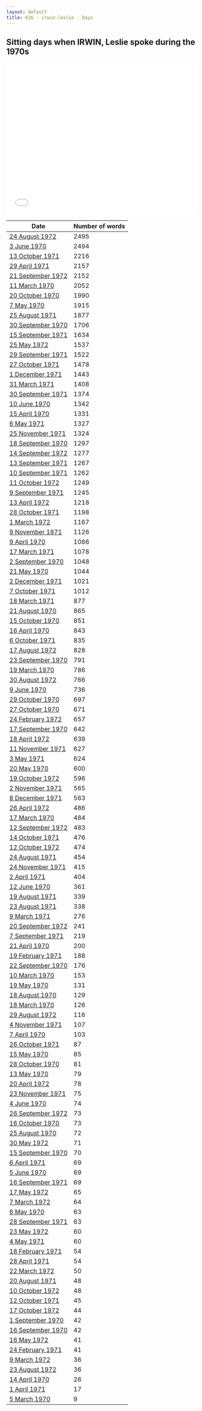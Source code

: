 ```yaml
---
layout: default
title: KJG - irwin-leslie - Days
---
```

## Sitting days when IRWIN, Leslie spoke during the 1970s

<iframe width="100%" height="400" frameborder="0" scrolling="no" src="//plot.ly/~wragge/1369.embed"></iframe>

| Date | Number of words |
|--------------|----------------|
|[24 August 1972](https://historichansard.net/hofreps/1972/19720824_reps_27_hor79/)|2495|
|[3 June 1970](https://historichansard.net/hofreps/1970/19700603_reps_27_hor68/)|2494|
|[13 October 1971](https://historichansard.net/hofreps/1971/19711013_reps_27_hor74/)|2216|
|[29 April 1971](https://historichansard.net/hofreps/1971/19710429_reps_27_hor72/)|2157|
|[21 September 1972](https://historichansard.net/hofreps/1972/19720921_reps_27_hor80/)|2152|
|[11 March 1970](https://historichansard.net/hofreps/1970/19700311_reps_27_hor66/)|2052|
|[20 October 1970](https://historichansard.net/hofreps/1970/19701020_reps_27_hor70/)|1990|
|[7 May 1970](https://historichansard.net/hofreps/1970/19700507_reps_27_hor67/)|1915|
|[25 August 1971](https://historichansard.net/hofreps/1971/19710825_reps_27_hor73/)|1877|
|[30 September 1970](https://historichansard.net/hofreps/1970/19700930_reps_27_hor70/)|1706|
|[15 September 1971](https://historichansard.net/hofreps/1971/19710915_reps_27_hor73/)|1634|
|[25 May 1972](https://historichansard.net/hofreps/1972/19720525_reps_27_hor78/)|1537|
|[29 September 1971](https://historichansard.net/hofreps/1971/19710929_reps_27_hor74/)|1522|
|[27 October 1971](https://historichansard.net/hofreps/1971/19711027_reps_27_hor74/)|1478|
|[1 December 1971](https://historichansard.net/hofreps/1971/19711201_reps_27_hor75/)|1443|
|[31 March 1971](https://historichansard.net/hofreps/1971/19710331_reps_27_hor71/)|1408|
|[30 September 1971](https://historichansard.net/hofreps/1971/19710930_reps_27_hor74/)|1374|
|[10 June 1970](https://historichansard.net/hofreps/1970/19700610_reps_27_hor68/)|1342|
|[15 April 1970](https://historichansard.net/hofreps/1970/19700415_reps_27_hor66/)|1331|
|[6 May 1971](https://historichansard.net/hofreps/1971/19710506_reps_27_hor72/)|1327|
|[25 November 1971](https://historichansard.net/hofreps/1971/19711125_reps_27_hor75/)|1324|
|[18 September 1970](https://historichansard.net/hofreps/1970/19700918_reps_27_hor69/)|1297|
|[14 September 1972](https://historichansard.net/hofreps/1972/19720914_reps_27_hor80/)|1277|
|[13 September 1971](https://historichansard.net/hofreps/1971/19710913_reps_27_hor73/)|1267|
|[10 September 1971](https://historichansard.net/hofreps/1971/19710910_reps_27_hor73/)|1262|
|[11 October 1972](https://historichansard.net/hofreps/1972/19721011_reps_27_hor81/)|1249|
|[9 September 1971](https://historichansard.net/hofreps/1971/19710909_reps_27_hor73/)|1245|
|[13 April 1972](https://historichansard.net/hofreps/1972/19720413_reps_27_hor77/)|1218|
|[28 October 1971](https://historichansard.net/hofreps/1971/19711028_reps_27_hor74/)|1198|
|[1 March 1972](https://historichansard.net/hofreps/1972/19720301_reps_27_hor76/)|1167|
|[9 November 1971](https://historichansard.net/hofreps/1971/19711109_reps_27_hor75/)|1126|
|[9 April 1970](https://historichansard.net/hofreps/1970/19700409_reps_27_hor66/)|1086|
|[17 March 1971](https://historichansard.net/hofreps/1971/19710317_reps_27_hor71/)|1078|
|[2 September 1970](https://historichansard.net/hofreps/1970/19700902_reps_27_hor69/)|1048|
|[21 May 1970](https://historichansard.net/hofreps/1970/19700521_reps_27_hor67/)|1044|
|[2 December 1971](https://historichansard.net/hofreps/1971/19711202_reps_27_hor75/)|1021|
|[7 October 1971](https://historichansard.net/hofreps/1971/19711007_reps_27_hor74/)|1012|
|[18 March 1971](https://historichansard.net/hofreps/1971/19710318_reps_27_hor71/)|877|
|[21 August 1970](https://historichansard.net/hofreps/1970/19700821_reps_27_hor69/)|865|
|[15 October 1970](https://historichansard.net/hofreps/1970/19701015_reps_27_hor70/)|851|
|[16 April 1970](https://historichansard.net/hofreps/1970/19700416_reps_27_hor66/)|843|
|[6 October 1971](https://historichansard.net/hofreps/1971/19711006_reps_27_hor74/)|835|
|[17 August 1972](https://historichansard.net/hofreps/1972/19720817_reps_27_hor79/)|828|
|[23 September 1970](https://historichansard.net/hofreps/1970/19700923_reps_27_hor69/)|791|
|[19 March 1970](https://historichansard.net/hofreps/1970/19700319_reps_27_hor66/)|786|
|[30 August 1972](https://historichansard.net/hofreps/1972/19720830_reps_27_hor79/)|766|
|[9 June 1970](https://historichansard.net/hofreps/1970/19700609_reps_27_hor68/)|736|
|[29 October 1970](https://historichansard.net/hofreps/1970/19701029_reps_27_hor70/)|697|
|[27 October 1970](https://historichansard.net/hofreps/1970/19701027_reps_27_hor70/)|671|
|[24 February 1972](https://historichansard.net/hofreps/1972/19720224_reps_27_hor76/)|657|
|[17 September 1970](https://historichansard.net/hofreps/1970/19700917_reps_27_hor69/)|642|
|[18 April 1972](https://historichansard.net/hofreps/1972/19720418_reps_27_hor77/)|639|
|[11 November 1971](https://historichansard.net/hofreps/1971/19711111_reps_27_hor75/)|627|
|[3 May 1971](https://historichansard.net/hofreps/1971/19710503_reps_27_hor72/)|624|
|[20 May 1970](https://historichansard.net/hofreps/1970/19700520_reps_27_hor67/)|600|
|[19 October 1972](https://historichansard.net/hofreps/1972/19721019_reps_27_hor81/)|596|
|[2 November 1971](https://historichansard.net/hofreps/1971/19711102_reps_27_hor74/)|565|
|[8 December 1971](https://historichansard.net/hofreps/1971/19711208_reps_27_hor75/)|563|
|[26 April 1972](https://historichansard.net/hofreps/1972/19720426_reps_27_hor77/)|486|
|[17 March 1970](https://historichansard.net/hofreps/1970/19700317_reps_27_hor66/)|484|
|[12 September 1972](https://historichansard.net/hofreps/1972/19720912_reps_27_hor80/)|483|
|[14 October 1971](https://historichansard.net/hofreps/1971/19711014_reps_27_hor74/)|476|
|[12 October 1972](https://historichansard.net/hofreps/1972/19721012_reps_27_hor81/)|474|
|[24 August 1971](https://historichansard.net/hofreps/1971/19710824_reps_27_hor73/)|454|
|[24 November 1971](https://historichansard.net/hofreps/1971/19711124_reps_27_hor75/)|415|
|[2 April 1971](https://historichansard.net/hofreps/1971/19710402_reps_27_hor71/)|404|
|[12 June 1970](https://historichansard.net/hofreps/1970/19700612_reps_27_hor68/)|361|
|[19 August 1971](https://historichansard.net/hofreps/1971/19710819_reps_27_hor73/)|339|
|[23 August 1971](https://historichansard.net/hofreps/1971/19710823_reps_27_hor73/)|338|
|[9 March 1971](https://historichansard.net/hofreps/1971/19710309_reps_27_hor71/)|276|
|[20 September 1972](https://historichansard.net/hofreps/1972/19720920_reps_27_hor80/)|241|
|[7 September 1971](https://historichansard.net/hofreps/1971/19710907_reps_27_hor73/)|219|
|[21 April 1970](https://historichansard.net/hofreps/1970/19700421_reps_27_hor67/)|200|
|[19 February 1971](https://historichansard.net/hofreps/1971/19710219_reps_27_hor71/)|188|
|[22 September 1970](https://historichansard.net/hofreps/1970/19700922_reps_27_hor69/)|176|
|[10 March 1970](https://historichansard.net/hofreps/1970/19700310_reps_27_hor66/)|153|
|[19 May 1970](https://historichansard.net/hofreps/1970/19700519_reps_27_hor67/)|131|
|[18 August 1970](https://historichansard.net/hofreps/1970/19700818_reps_27_hor69/)|129|
|[18 March 1970](https://historichansard.net/hofreps/1970/19700318_reps_27_hor66/)|126|
|[29 August 1972](https://historichansard.net/hofreps/1972/19720829_reps_27_hor79/)|116|
|[4 November 1971](https://historichansard.net/hofreps/1971/19711104_reps_27_hor74/)|107|
|[7 April 1970](https://historichansard.net/hofreps/1970/19700407_reps_27_hor66/)|103|
|[26 October 1971](https://historichansard.net/hofreps/1971/19711026_reps_27_hor74/)|87|
|[15 May 1970](https://historichansard.net/hofreps/1970/19700515_reps_27_hor67/)|85|
|[28 October 1970](https://historichansard.net/hofreps/1970/19701028_reps_27_hor70/)|81|
|[13 May 1970](https://historichansard.net/hofreps/1970/19700513_reps_27_hor67/)|79|
|[20 April 1972](https://historichansard.net/hofreps/1972/19720420_reps_27_hor77/)|78|
|[23 November 1971](https://historichansard.net/hofreps/1971/19711123_reps_27_hor75/)|75|
|[4 June 1970](https://historichansard.net/hofreps/1970/19700604_reps_27_hor68/)|74|
|[26 September 1972](https://historichansard.net/hofreps/1972/19720926_reps_27_hor80/)|73|
|[16 October 1970](https://historichansard.net/hofreps/1970/19701016_reps_27_hor70/)|73|
|[25 August 1970](https://historichansard.net/hofreps/1970/19700825_reps_27_hor69/)|72|
|[30 May 1972](https://historichansard.net/hofreps/1972/19720530_reps_27_hor78/)|71|
|[15 September 1970](https://historichansard.net/hofreps/1970/19700915_reps_27_hor69/)|70|
|[6 April 1971](https://historichansard.net/hofreps/1971/19710406_reps_27_hor72/)|69|
|[5 June 1970](https://historichansard.net/hofreps/1970/19700605_reps_27_hor68/)|69|
|[16 September 1971](https://historichansard.net/hofreps/1971/19710916_reps_27_hor73/)|69|
|[17 May 1972](https://historichansard.net/hofreps/1972/19720517_reps_27_hor78/)|65|
|[7 March 1972](https://historichansard.net/hofreps/1972/19720307_reps_27_hor76/)|64|
|[6 May 1970](https://historichansard.net/hofreps/1970/19700506_reps_27_hor67/)|63|
|[28 September 1971](https://historichansard.net/hofreps/1971/19710928_reps_27_hor74/)|63|
|[23 May 1972](https://historichansard.net/hofreps/1972/19720523_reps_27_hor78/)|60|
|[4 May 1971](https://historichansard.net/hofreps/1971/19710504_reps_27_hor72/)|60|
|[18 February 1971](https://historichansard.net/hofreps/1971/19710218_reps_27_hor71/)|54|
|[28 April 1971](https://historichansard.net/hofreps/1971/19710428_reps_27_hor72/)|54|
|[22 March 1972](https://historichansard.net/hofreps/1972/19720322_reps_27_hor76/)|50|
|[20 August 1971](https://historichansard.net/hofreps/1971/19710820_reps_27_hor73/)|48|
|[10 October 1972](https://historichansard.net/hofreps/1972/19721010_reps_27_hor81/)|48|
|[12 October 1971](https://historichansard.net/hofreps/1971/19711012_reps_27_hor74/)|45|
|[17 October 1972](https://historichansard.net/hofreps/1972/19721017_reps_27_hor81/)|44|
|[1 September 1970](https://historichansard.net/hofreps/1970/19700901_reps_27_hor69/)|42|
|[16 September 1970](https://historichansard.net/hofreps/1970/19700916_reps_27_hor69/)|42|
|[16 May 1972](https://historichansard.net/hofreps/1972/19720516_reps_27_hor78/)|41|
|[24 February 1971](https://historichansard.net/hofreps/1971/19710224_reps_27_hor71/)|41|
|[9 March 1972](https://historichansard.net/hofreps/1972/19720309_reps_27_hor76/)|36|
|[23 August 1972](https://historichansard.net/hofreps/1972/19720823_reps_27_hor79/)|36|
|[14 April 1970](https://historichansard.net/hofreps/1970/19700414_reps_27_hor66/)|26|
|[1 April 1971](https://historichansard.net/hofreps/1971/19710401_reps_27_hor71/)|17|
|[5 March 1970](https://historichansard.net/hofreps/1970/19700305_reps_27_hor66/)|9|
